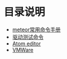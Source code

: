 # 目录说明
* [meteor常用命令手册](./meteor.md)
* [驱动测试命令](./driver.md)
* [Atom editor](./atom.md)
* [VMWare](./vmware.md)
